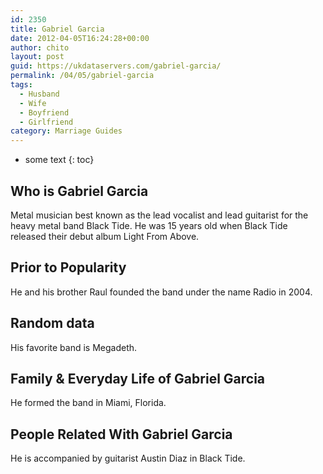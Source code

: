 ```yaml
---
id: 2350
title: Gabriel Garcia
date: 2012-04-05T16:24:28+00:00
author: chito
layout: post
guid: https://ukdataservers.com/gabriel-garcia/
permalink: /04/05/gabriel-garcia
tags:
  - Husband
  - Wife
  - Boyfriend
  - Girlfriend
category: Marriage Guides
---
```


* some text
{: toc}


## Who is  Gabriel Garcia
                  
                  
                  
Metal musician best known as the lead vocalist and lead guitarist for the heavy metal band Black Tide. He was 15 years old when Black Tide released their debut album Light From Above.
                  
                
                
                
## Prior to Popularity 
                  
                  
                  
He and his brother Raul founded the band under the name Radio in 2004.
                  
                
                
                
## Random data 
                  
                  
                  
His favorite band is Megadeth.
                  
                
                
                
## Family & Everyday Life of Gabriel Garcia
                  
                  
                  
He formed the band in Miami, Florida.
                  
                
                
                
## People Related With  Gabriel Garcia
                  
                  
                  
He is accompanied by guitarist Austin Diaz in Black Tide.
                  
                
              
            
          
          
          
    
    
  
